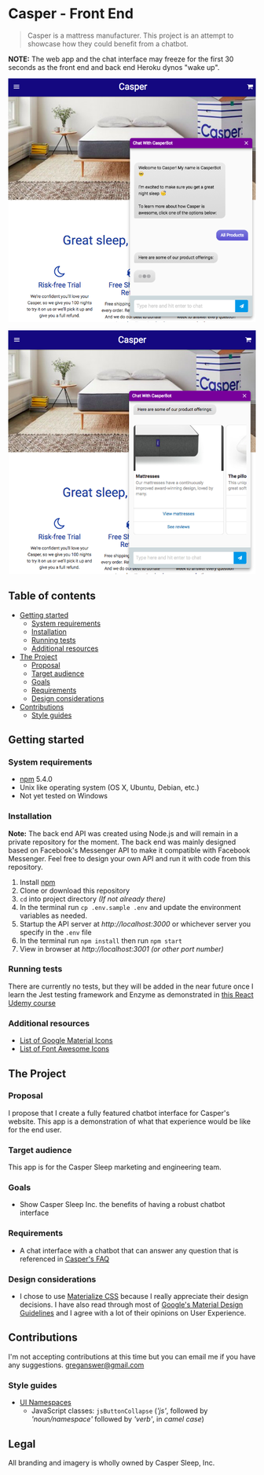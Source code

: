 # Casper - Front End

> Casper is a mattress manufacturer. This project is an attempt to showcase how they could benefit from a chatbot.

**NOTE:** The web app and the chat interface may freeze for the first 30 seconds as the front end and back end Heroku dynos "wake up".

![Main tablet screenshot](public/images/samples/chat_sample_1.png)

![Secondary tablet screenshot](public/images/samples/chat_sample_2.png)

## Table of contents

- [Getting started](#getting-started)
    - [System requirements](#system-requirements)
    - [Installation](#installation)
    - [Running tests](#running-tests)
    - [Additional resources](#additional-resources)
- [The Project](#the-project)
    - [Proposal](#proposal)
    - [Target audience](#target-audience)
    - [Goals](#goals)
    - [Requirements](#requirements)
    - [Design considerations](#design-considerations)
- [Contributions](#contributions)
    - [Style guides](#style-guides)

## Getting started

### System requirements

- [npm](https://www.npmjs.com/) 5.4.0
- Unix like operating system (OS X, Ubuntu, Debian, etc.)
- Not yet tested on Windows

### Installation

**Note:** The back end API was created using Node.js and will remain in a private repository for the moment. The back end was mainly designed based on Facebook's Messenger API to make it compatible with Facebook Messenger. Feel free to design your own API and run it with code from this repository.

1. Install [npm](https://www.npmjs.com/)
1. Clone or download this repository
1. `cd` into project directory *(If not already there)*
1. In the terminal run `cp .env.sample .env` and update the environment variables as needed.
1. Startup the API server at *http://localhost:3000* or whichever server you specify in the `.env` file
1. In the terminal run `npm install` then run `npm start`
1. View in browser at *http://localhost:3001 (or other port number)*

### Running tests

There are currently no tests, but they will be added in the near future once I learn the Jest testing framework and Enzyme as demonstrated in [this React Udemy course](https://www.udemy.com/react-2nd-edition/)

### Additional resources

- [List of Google Material Icons](https://material.io/icons/)
- [List of Font Awesome Icons](http://fontawesome.io/icons/)

## The Project

### Proposal

I propose that I create a fully featured chatbot interface for Casper's website. This app is a demonstration of what that experience would be like for the end user.

### Target audience

This app is for the Casper Sleep marketing and engineering team.

### Goals

- Show Casper Sleep Inc. the benefits of having a robust chatbot interface

### Requirements

- A chat interface with a chatbot that can answer any question that is referenced in [Casper's FAQ](https://casper.com/ca/en/faqs)

### Design considerations

- I chose to use [Materialize CSS](http://materializecss.com/) because I really appreciate their design decisions. I have also read through most of [Google's Material Design Guidelines](https://material.io/guidelines/) and I agree with a lot of their opinions on User Experience.

## Contributions

I'm not accepting contributions at this time but you can email me if you have any suggestions. greganswer@gmail.com

### Style guides

- [UI Namespaces](https://csswizardry.com/2015/03/more-transparent-ui-code-with-namespaces/#javascript-namespaces-js-)
    - JavaScript classes: `jsButtonCollapse` (*'js'*, followed by *'noun/namespace'* followed by *'verb'*, in *camel case*)

## Legal

All branding and imagery is wholly owned by  Casper Sleep, Inc.
